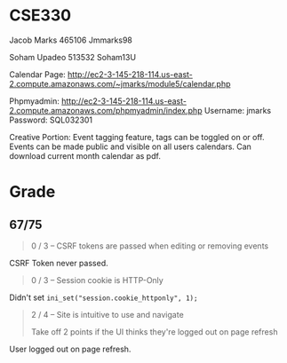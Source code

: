 # CSE330
Jacob Marks
465106
Jmmarks98

Soham Upadeo
513532
Soham13U

Calendar Page: http://ec2-3-145-218-114.us-east-2.compute.amazonaws.com/~jmarks/module5/calendar.php

Phpmyadmin: http://ec2-3-145-218-114.us-east-2.compute.amazonaws.com/phpmyadmin/index.php
Username: jmarks Password: SQL032301

Creative Portion: Event tagging feature, tags can be toggled on or off. Events can be made public and visible on all users calendars. Can download current month calendar as pdf.

# Grade

## 67/75

> 0 / 3 – CSRF tokens are passed when editing or removing events

CSRF Token never passed.

> 0 / 3 – Session cookie is HTTP-Only

Didn't set `ini_set("session.cookie_httponly", 1);`

> 2 / 4 – Site is intuitive to use and navigate
>
> Take off 2 points if the UI thinks they're logged out on page refresh

User logged out on page refresh.

